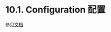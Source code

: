 10.1. Configuration 配置
========================

参见[文档](https://github.com/elfy0suen/apache-shiro-1.2.x-reference/blob/master/III.%20Web%20Applications/10.%20Web.md#configuration-%E9%85%8D%E7%BD%AE)